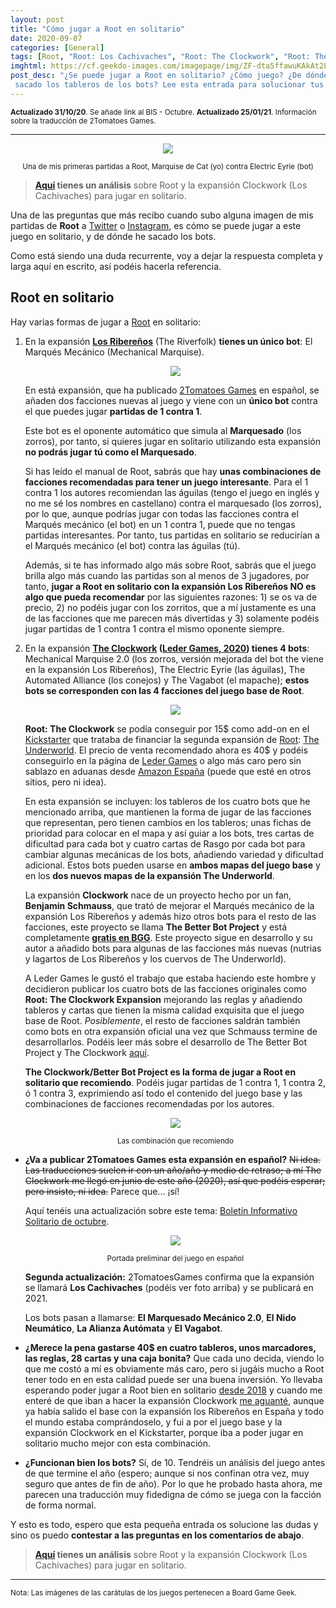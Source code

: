 ```yaml
---
layout: post
title: "Cómo jugar a Root en solitario"
date: 2020-09-07
categories: [General]
tags: [Root, "Root: Los Cachivaches", "Root: The Clockwork", "Root: The Underworld", "Root: Riverfolk", "Root: Los Ribereños"]
imghtml: https://cf.geekdo-images.com/imagepage/img/ZF-dta5ffawuKAkAt2LB-QTIv5M=/fit-in/900x600/filters:no_upscale():strip_icc()/pic4254509.jpg
post_desc: "¿Se puede jugar a Root en solitario? ¿Cómo juego? ¿De dónde has
 sacado los tableros de los bots? Lee esta entrada para solucionar tus dudas" 
---
```


<small><strong>Actualizado 31/10/20</strong>. Se añade link al BIS -
Octubre. <strong>Actualizado 25/01/21</strong>. Información sobre la traducción
de 2Tomatoes Games.</small>
<hr>

<p align="center"><img
   src="https://live.staticflickr.com/65535/50315024792_2ed72a378d_c.jpg"></p>
<p align="center"><small>Una de mis primeras partidas a Root, Marquise de Cat
   (yo) contra Electric Eyrie (bot)</small></p>
 
> **[Aquí]({{site.baseurl}}/2021/06/21/analisis-root/) tienes un análisis**
> sobre Root y la expansión Clockwork (Los Cachivaches) para jugar en
> solitario. 

Una de las preguntas que más recibo cuando subo alguna imagen de mis partidas
de **Root** a [Twitter](https://twitter.com/mazmorreo) o
[Instagram](https://www.instagram.com/mazmorreo/?hl=es), es cómo se puede jugar
a este juego en solitario, y de dónde he sacado los bots.

Como está siendo una duda recurrente, voy a dejar la respuesta completa y larga
aquí en escrito, así podéis hacerla referencia.

## Root en solitario

Hay varias formas de jugar a
[Root](https://boardgamegeek.com/boardgame/237182/root) en solitario:

1. En la expansión **[Los
   Ribereños](https://boardgamegeek.com/boardgame/241386/root-riverfolk-expansion)**
   (The Riverfolk) **tienes un único bot**: El Marqués Mecánico (Mechanical
   Marquise).
   
   <p align="center"><img
   src="https://cf.geekdo-images.com/imagepage/img/A_ATiOKcL-EXlTFkrlGm8H5VdK0=/fit-in/900x600/filters:no_upscale():strip_icc()/pic4252654.jpg"></p>
   
   En está expansión, que ha publicado [2Tomatoes
   Games](https://amzn.to/2KgZBdc) en español, se añaden dos facciones
   nuevas al juego y viene con un **único bot** contra el que puedes jugar
   **partidas de 1 contra 1**.
   
   Este bot es el oponente automático que simula al **Marquesado** (los
   zorros), por tanto, si quieres jugar en solitario utilizando esta expansión
   **no podrás jugar tú como el Marquesado**.
   
   Si has leído el manual de Root, sabrás que hay **unas combinaciones de
   facciones recomendadas para tener un juego interesante**. Para el 1 contra 1
   los autores recomiendan las águilas (tengo el juego en inglés y no me sé los
   nombres en castellano) contra el marquesado (los zorros), por lo que, aunque
   podrías jugar con todas las facciones contra el Marqués mecánico (el bot) en
   un 1 contra 1, puede que no tengas partidas interesantes.  Por tanto, tus
   partidas en solitario se reducirían a el Marqués mecánico (el bot) contra
   las águilas (tú).
   
   Además, si te has informado algo más sobre Root, sabrás que el juego brilla
   algo más cuando las partidas son al menos de 3 jugadores, por tanto, **jugar
   a Root en solitario con la expansión Los Ribereños NO es algo que pueda
   recomendar** por las siguientes razones: 1) se os va de precio, 2) no podéis
   jugar con los zorritos, que a mí justamente es una de las facciones que me
   parecen más divertidas y 3) solamente podéis jugar partidas de 1 contra 1
   contra el mismo oponente siempre.
   
2. En la expansión **[The
   Clockwork](https://boardgamegeek.com/boardgameexpansion/287220/root-clockwork-expansion)
   ([Leder Games, 2020](https://amzn.to/2KhfJLO))
   tienes 4 bots**: Mechanical Marquise 2.0 (los zorros, versión mejorada del
   bot the viene en la expansión Los Ribereños), The Electric Eyrie (las
   águilas), The Automated Alliance (los conejos) y The Vagabot (el mapache);
   **estos bots se corresponden con las 4 facciones del juego base de Root**.
   
   <p align="center"><img
   src="https://cf.geekdo-images.com/imagepage/img/uBkOVgzkm7kOHVdwQ1KnqyS2YZE=/fit-in/900x600/filters:no_upscale():strip_icc()/pic4909933.png"></p>

    **Root: The Clockwork** se podía conseguir por 15$ como add-on en el
    [Kickstarter](https://www.kickstarter.com/projects/2074786394/root-the-underworld-expansion)
    que trataba de financiar la segunda expansión de
    [Root](https://amzn.to/2ZnSRim): [The
    Underworld](https://amzn.to/2Rb27lx). El precio de venta recomendado ahora
    es 40$ y podéis conseguirlo en la página de [Leder
    Games](https://ledergames.com/collections/full-catalog) o algo más caro
    pero sin sablazo en aduanas desde [Amazon España](https://amzn.to/35cEqRZ)
    (puede que esté en otros sitios, pero ni idea).
    
    En esta expansión se incluyen: los tableros de los cuatro bots que he
    mencionado arriba, que mantienen la forma de jugar de las facciones que
    representan, pero tienen cambios en los tableros; unas
    fichas de prioridad para colocar en el mapa y así guiar a los bots, tres
    cartas de dificultad para cada bot y cuatro cartas de Rasgo por cada bot
    para cambiar algunas mecánicas de los bots, añadiendo variedad y dificultad 
    adicional. Estos bots pueden usarse en **ambos mapas del juego base** y en
    los **dos nuevos  mapas de la expansión The Underworld**.
    
    La expansión **Clockwork** nace de un proyecto hecho por un fan, **Benjamin
    Schmauss**, que trató de mejorar el Marqués mecánico de la expansión Los
    Ribereños y además hizo otros bots para el resto de las facciones, este
    proyecto se llama **The Better Bot Project** y está completamente **[gratis en
    BGG](https://boardgamegeek.com/filepage/170084/root-better-bot-project)**.
    Este proyecto sigue en desarrollo y su autor a añadido bots para algunas de
    las facciones más nuevas (nutrias y lagartos de Los Ribereños y los cuervos
    de The Underworld).
    
    A Leder Games le gustó el trabajo que estaba haciendo este hombre y
    decidieron publicar los cuatro bots de las facciones originales como
    **Root: The Clockwork Expansion** mejorando las reglas y añadiendo tableros
    y cartas que tienen la misma calidad exquisita que el juego base de
    Root. *Posiblemente*, el resto de facciones saldrán también como bots en
    otra expansión oficial una vez que Schmauss termine de
    desarrollarlos. Podéis leer más sobre el desarrollo de The Better Bot
    Project y The Clockwork
    [aquí](https://boardgamegeek.com/thread/2068034/better-bot-project-mega-update-v6b-directors-cut-c).
    
    **The Clockwork/Better Bot Project es la forma de jugar a Root en solitario
    que recomiendo**. Podéis jugar partidas de 1 contra 1, 1 contra 2, ó 1
    contra 3, exprimiendo así todo el contenido del juego base y las
    combinaciones de facciones recomendadas por los autores.
    
    <p align="center"><img
    src="https://live.staticflickr.com/65535/50314175703_ffabd95111_c.jpg"></p>
    <p align="center"><small>Las combinación que recomiendo</small></p>
        
* **¿Va a publicar 2Tomatoes Games esta expansión en español?** ~~Ni idea. Las
  traducciones suelen ir con un año/año y medio de retraso; a mí The
  Clockwork me llegó en junio de este año (2020), así que podéis esperar;
  pero insisto, ni idea.~~ Parece que... ¡sí!
    
  Aquí tenéis una actualización sobre este tema: [Boletín Informativo Solitario de
    octubre]({{site.baseurl}}/2020/10/31/noticias-boletin-octubre-2020/).
    
  <p align="center"><img
  src="https://cf.geekdo-images.com/ntcCkiIiZPB_CwbH-ykDhQ__imagepage/img/_kzIDEqv0kFJ2PIuCuaotuLkjK4=/fit-in/900x600/filters:no_upscale():strip_icc()/pic5941162.png"></p>
  <p align="center"><small>Portada preliminar del juego en español</small></p>
   
   **Segunda actualización:** 2TomatoesGames confirma que la expansión se
   llamará **Los Cachivaches** (podéis ver foto arriba) y se publicará
   en 2021.
        
   Los bots pasan a llamarse: **El Marquesado Mecánico 2.0**, **El
   Nido Neumático**, **La Alianza Autómata** y **El Vagabot**.
    
    
* **¿Merece la pena gastarse 40$ en cuatro tableros, unos marcadores, las
  reglas, 28 cartas y una caja bonita?** Que cada uno decida, viendo lo que me
  costó a mí es obviamente más caro, pero si jugáis mucho a Root tener todo
  en en esta calidad puede ser una buena inversión. Yo llevaba esperando
  poder jugar a Root bien en solitario [desde
  2018]({{site.baseurl}}/2018/12/27/general-juegos-que-no-jugamos-en-2018/) y
  cuando me enteré de que iban a hacer la expansión Clockwork [me
  aguanté]({{site.baseurl}}/2019/12/27/general-juegos-que-no-jugamos-en-2019/), 
  aunque ya había salido el base con la expansión los Ribereños en España y
  todo el mundo estaba comprándoselo, y fui a por el juego base y la
  expansión Clockwork en el Kickstarter, porque iba a poder jugar en
  solitario mucho mejor con esta combinación.
    
* **¿Funcionan bien los bots?** Sí, de 10. Tendréis un análisis del juego
  antes de que termine el año (espero; aunque si nos confinan otra vez, muy
  seguro que antes de fin de año). Por lo que he probado hasta ahora, me
  parecen una traducción muy fidedigna de cómo se juega con la facción de
  forma normal.
    

Y esto es todo, espero que esta pequeña entrada os solucione las dudas y sino
os puedo **contestar a las preguntas en los comentarios de abajo**.

> **[Aquí]({{site.baseurl}}/2021/06/21/analisis-root/) tienes un análisis**
> sobre Root y la expansión Clockwork (Los Cachivaches) para jugar en
> solitario. 

<hr>

<small>Nota: Las imágenes de las carátulas de los juegos pertenecen a Board
Game Geek.</small>
